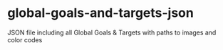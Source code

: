 # global-goals-and-targets-json
JSON file including all Global Goals &amp; Targets with paths to images and color codes

